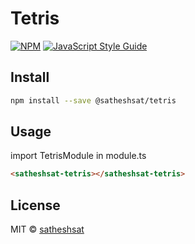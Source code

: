 # Tetris

[![NPM](https://img.shields.io/npm/v/@satheshsat/tetris.svg)](https://www.npmjs.com/package/@satheshsat/tetris) [![JavaScript Style Guide](https://img.shields.io/badge/code_style-standard-brightgreen.svg)](https://standardjs.com)

## Install

```bash
npm install --save @satheshsat/tetris
```

## Usage
import TetrisModule in module.ts

```html
<satheshsat-tetris></satheshsat-tetris>
```

## License

MIT © [satheshsat](https://github.com/satheshsat)
